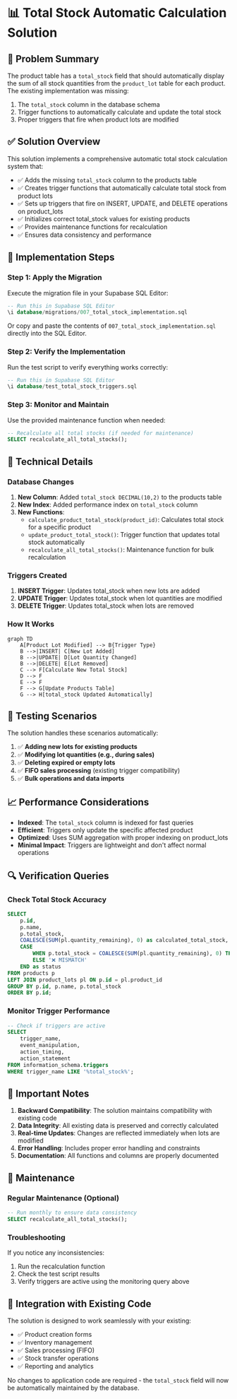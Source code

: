 # 📊 Total Stock Automatic Calculation Solution

## 🎯 Problem Summary

The product table has a `total_stock` field that should automatically display the sum of all stock quantities from the `product_lot` table for each product. The existing implementation was missing:

1. The `total_stock` column in the database schema
2. Trigger functions to automatically calculate and update the total stock
3. Proper triggers that fire when product lots are modified

## ✅ Solution Overview

This solution implements a comprehensive automatic total stock calculation system that:

- ✅ Adds the missing `total_stock` column to the products table
- ✅ Creates trigger functions that automatically calculate total stock from product lots
- ✅ Sets up triggers that fire on INSERT, UPDATE, and DELETE operations on product_lots
- ✅ Initializes correct total_stock values for existing products
- ✅ Provides maintenance functions for recalculation
- ✅ Ensures data consistency and performance

## 🚀 Implementation Steps

### Step 1: Apply the Migration

Execute the migration file in your Supabase SQL Editor:

```sql
-- Run this in Supabase SQL Editor
\i database/migrations/007_total_stock_implementation.sql
```

Or copy and paste the contents of `007_total_stock_implementation.sql` directly into the SQL Editor.

### Step 2: Verify the Implementation

Run the test script to verify everything works correctly:

```sql
-- Run this in Supabase SQL Editor
\i database/test_total_stock_triggers.sql
```

### Step 3: Monitor and Maintain

Use the provided maintenance function when needed:

```sql
-- Recalculate all total stocks (if needed for maintenance)
SELECT recalculate_all_total_stocks();
```

## 🔧 Technical Details

### Database Changes

1. **New Column**: Added `total_stock DECIMAL(10,2)` to the products table
2. **New Index**: Added performance index on `total_stock` column
3. **New Functions**:
   - `calculate_product_total_stock(product_id)`: Calculates total stock for a specific product
   - `update_product_total_stock()`: Trigger function that updates total stock automatically
   - `recalculate_all_total_stocks()`: Maintenance function for bulk recalculation

### Triggers Created

1. **INSERT Trigger**: Updates total_stock when new lots are added
2. **UPDATE Trigger**: Updates total_stock when lot quantities are modified
3. **DELETE Trigger**: Updates total_stock when lots are removed

### How It Works

```mermaid
graph TD
    A[Product Lot Modified] --> B{Trigger Type}
    B -->|INSERT| C[New Lot Added]
    B -->|UPDATE| D[Lot Quantity Changed]
    B -->|DELETE| E[Lot Removed]
    C --> F[Calculate New Total Stock]
    D --> F
    E --> F
    F --> G[Update Products Table]
    G --> H[total_stock Updated Automatically]
```

## 🧪 Testing Scenarios

The solution handles these scenarios automatically:

1. ✅ **Adding new lots for existing products**
2. ✅ **Modifying lot quantities (e.g., during sales)**
3. ✅ **Deleting expired or empty lots**
4. ✅ **FIFO sales processing** (existing trigger compatibility)
5. ✅ **Bulk operations and data imports**

## 📈 Performance Considerations

- **Indexed**: The `total_stock` column is indexed for fast queries
- **Efficient**: Triggers only update the specific affected product
- **Optimized**: Uses SUM aggregation with proper indexing on product_lots
- **Minimal Impact**: Triggers are lightweight and don't affect normal operations

## 🔍 Verification Queries

### Check Total Stock Accuracy
```sql
SELECT 
    p.id,
    p.name,
    p.total_stock,
    COALESCE(SUM(pl.quantity_remaining), 0) as calculated_total_stock,
    CASE 
        WHEN p.total_stock = COALESCE(SUM(pl.quantity_remaining), 0) THEN '✅ CORRECT'
        ELSE '❌ MISMATCH'
    END as status
FROM products p
LEFT JOIN product_lots pl ON p.id = pl.product_id
GROUP BY p.id, p.name, p.total_stock
ORDER BY p.id;
```

### Monitor Trigger Performance
```sql
-- Check if triggers are active
SELECT 
    trigger_name,
    event_manipulation,
    action_timing,
    action_statement
FROM information_schema.triggers 
WHERE trigger_name LIKE '%total_stock%';
```

## 🚨 Important Notes

1. **Backward Compatibility**: The solution maintains compatibility with existing code
2. **Data Integrity**: All existing data is preserved and correctly calculated
3. **Real-time Updates**: Changes are reflected immediately when lots are modified
4. **Error Handling**: Includes proper error handling and constraints
5. **Documentation**: All functions and columns are properly documented

## 🔧 Maintenance

### Regular Maintenance (Optional)
```sql
-- Run monthly to ensure data consistency
SELECT recalculate_all_total_stocks();
```

### Troubleshooting
If you notice any inconsistencies:

1. Run the recalculation function
2. Check the test script results
3. Verify triggers are active using the monitoring query above

## 📝 Integration with Existing Code

The solution is designed to work seamlessly with your existing:

- ✅ Product creation forms
- ✅ Inventory management
- ✅ Sales processing (FIFO)
- ✅ Stock transfer operations
- ✅ Reporting and analytics

No changes to application code are required - the `total_stock` field will now be automatically maintained by the database.

